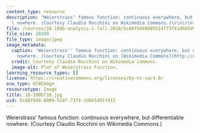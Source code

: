 ```yaml
---
content_type: resource
description: "Weierstrass' famous function: continuous everywhere, but differentiable\
  \ nowhere. (Courtesy Claudio Rocchini on Wikimedia Commons.)\r\n\r\n"
file: /courses/18-100b-analysis-i-fall-2010/5c88f9408009514f73f41d6b5d91fd13_18-100bf10.jpg
file_size: 20399
file_type: image/jpeg
image_metadata:
  caption: 'Weierstrass'' famous function: continuous everywhere, but differentiable
    nowhere. (Courtesy Claudio Rocchini on [Wikimedia Commons](http://commons.wikimedia.org/wiki/File:Weierstrass_function.gif).)'
  credit: Courtesy Claudio Rocchini on Wikimedia Commons.
  image-alt: Plot of Weierstrass Function.
learning_resource_types: []
license: https://creativecommons.org/licenses/by-nc-sa/4.0/
ocw_type: OCWImage
resourcetype: Image
title: 18-100bf10.jpg
uid: 5c88f940-8009-514f-73f4-1d6b5d91fd13
---
```

Weierstrass' famous function: continuous everywhere, but differentiable nowhere. (Courtesy Claudio Rocchini on Wikimedia Commons.)

